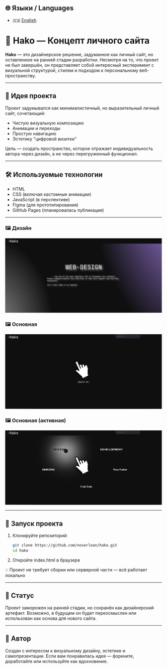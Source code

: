 ## 🌐 Языки / Languages

- 🇬🇧 [English](README.md)

# 🎨 Hako — Концепт личного сайта

**Hako** — это дизайнерское решение, задуманное как личный сайт, но оставленное на ранней стадии разработки. Несмотря на то, что проект не был завершён, он представляет собой интересный эксперимент с визуальной структурой, стилем и подходом к персональному веб-пространству.

---

## 🧠 Идея проекта

Проект задумывался как минималистичный, но выразительный личный сайт, сочетающий:

- Чистую визуальную композицию  
- Анимации и переходы  
- Простую навигацию  
- Эстетику "цифровой визитки"

Цель — создать пространство, которое отражает индивидуальность автора через дизайн, а не через перегруженный функционал.

---

## 🛠️ Используемые технологии

- HTML  
- CSS (включая кастомные анимации)  
- JavaScript (в перспективе)  
- Figma (для прототипирования)  
- GitHub Pages (планировалась публикация)

---

### 🖼️ Дизайн
![Landing Screen](./screenshots/design.png)
### 🖼️ Основная
![Landing Screen](./screenshots/main.png)
### 🖼️ Основная (активная)
![Landing Screen](./screenshots/main_active.png)

---

## 🚀 Запуск проекта

1. Клонируйте репозиторий:
   ```bash
   git clone https://github.com/noverlean/hako.git
   cd hako
   ```
2. Откройте index.html в браузере

💡 Проект не требует сборки или серверной части — всё работает локально

---

## 📌 Статус
Проект заморожен на ранней стадии, но сохранён как дизайнерский артефакт. Возможно, в будущем он будет переосмыслен или использован как основа для нового сайта.

---

## 🤝 Автор
Создан с интересом к визуальному дизайну, эстетике и самопрезентации. Если вам понравилась идея — форкните, доработайте или используйте как вдохновение.
